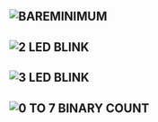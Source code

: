 ## ![BAREMINIMUM](https://github.com/sayalikarnewar/arduino_series/blob/main/BareMinimum/BareMinimum.ino)

## ![2 LED BLINK](https://github.com/sayalikarnewar/arduino_series/blob/main/2led_blink/2led_blink.ino)

## ![3 LED BLINK](https://github.com/sayalikarnewar/arduino_series/blob/main/3led_blink/3led_blink.ino)

## ![0 TO 7 BINARY COUNT](https://github.com/sayalikarnewar/arduino_series/blob/main/Binary/Binary.ino)

